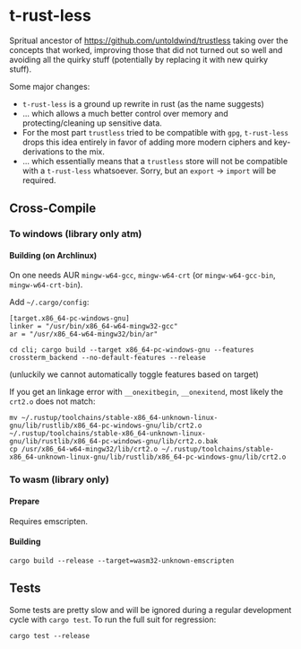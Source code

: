 # t-rust-less

Spritual ancestor of https://github.com/untoldwind/trustless taking over the concepts that worked, improving those
that did not turned out so well and avoiding all the quirky stuff (potentially by replacing it with new quirky stuff).

Some major changes:
* `t-rust-less` is a ground up rewrite in rust (as the name suggests)
* ... which allows a much better control over memory and protecting/cleaning up sensitive data.
* For the most part `trustless` tried to be compatible with `gpg`, `t-rust-less` drops this idea entirely
  in favor of adding more modern ciphers and key-derivations to the mix.
* ... which essentially means that a `trustless` store will not be compatible with a `t-rust-less` whatsoever.
  Sorry, but an `export` -> `import` will be required.

## Cross-Compile

### To windows (library only atm)

#### Building (on Archlinux)

On one needs AUR `mingw-w64-gcc`, `mingw-w64-crt` (or `mingw-w64-gcc-bin`, `mingw-w64-crt-bin`).

Add `~/.cargo/config`:
```
[target.x86_64-pc-windows-gnu]
linker = "/usr/bin/x86_64-w64-mingw32-gcc"
ar = "/usr/x86_64-w64-mingw32/bin/ar"
```

```
cd cli; cargo build --target x86_64-pc-windows-gnu --features crossterm_backend --no-default-features --release
```

(unluckily we cannot automatically toggle features based on target)

If you get an linkage error with `__onexitbegin`, `__onexitend`, most likely the `crt2.o` does not match:

```
mv ~/.rustup/toolchains/stable-x86_64-unknown-linux-gnu/lib/rustlib/x86_64-pc-windows-gnu/lib/crt2.o  ~/.rustup/toolchains/stable-x86_64-unknown-linux-gnu/lib/rustlib/x86_64-pc-windows-gnu/lib/crt2.o.bak
cp /usr/x86_64-w64-mingw32/lib/crt2.o ~/.rustup/toolchains/stable-x86_64-unknown-linux-gnu/lib/rustlib/x86_64-pc-windows-gnu/lib/crt2.o
```

### To wasm (library only)


#### Prepare

Requires emscripten.

#### Building

```
cargo build --release --target=wasm32-unknown-emscripten
```

## Tests

Some tests are pretty slow and will be ignored during a regular development cycle with
`cargo test`. To run the full suit for regression:

```
cargo test --release
```

